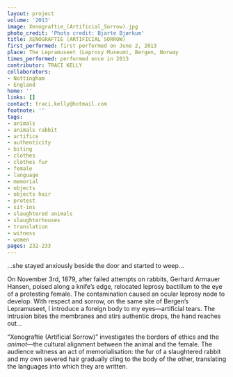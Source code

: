 ```yaml
---
layout: project
volume: '2013'
image: Xenograftie_(Artificial_Sorrow).jpg
photo_credit: 'Photo credit: Bjarte Bjørkum'
title: XENOGRAFTIE (ARTIFICIAL SORROW)
first_performed: first performed on June 2, 2013
place: The Lepramuseet (Leprosy Museum), Bergen, Norway
times_performed: performed once in 2013
contributor: TRACI KELLY
collaborators:
- Nottingham
- England
home: ''
links: []
contact: traci.kelly@hotmail.com
footnote: ''
tags:
- animals
- animals rabbit
- artifice
- authenticity
- biting
- clothes
- clothes fur
- female
- language
- memorial
- objects
- objects hair
- protest
- sit-ins
- slaughtered animals
- slaughterhouses
- translation
- witness
- women
pages: 232-233
---
```


…she stayed anxiously beside the door and started to weep…

On November 3rd, 1879, after failed attempts on rabbits, Gerhard Armauer Hansen, poised along a knife’s edge, relocated leprosy bactillum to the eye of a protesting female. The contamination caused an ocular leprosy node to develop. With respect and sorrow, on the same site of Bergen’s Lepramuseet, I introduce a foreign body to my eyes—artificial tears. The intrusion bites the membranes and stirs authentic drops, the hand reaches out…

“Xenograftie (Artificial Sorrow)” investigates the borders of ethics and the _animot_—the cultural alignment between the animal and the female. The audience witness an act of memorialisation: the fur of a slaughtered rabbit and my own severed hair gradually cling to the body of the other, translating the languages into which they are written.
